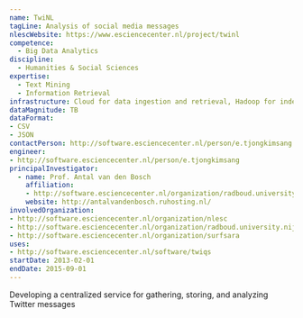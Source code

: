 ```yaml
---
name: TwiNL
tagLine: Analysis of social media messages
nlescWebsite: https://www.esciencecenter.nl/project/twinl
competence:
  - Big Data Analytics
discipline:
  - Humanities & Social Sciences
expertise:
  - Text Mining
  - Information Retrieval
infrastructure: Cloud for data ingestion and retrieval, Hadoop for indexing and searching
dataMagnitude: TB
dataFormat:
- CSV
- JSON
contactPerson: http://software.esciencecenter.nl/person/e.tjongkimsang
engineer:
- http://software.esciencecenter.nl/person/e.tjongkimsang
principalInvestigator:
  - name: Prof. Antal van den Bosch
    affiliation:
    - http://software.esciencecenter.nl/organization/radboud.university.nijmegen
    website: http://antalvandenbosch.ruhosting.nl/
involvedOrganization:
- http://software.esciencecenter.nl/organization/nlesc
- http://software.esciencecenter.nl/organization/radboud.university.nijmegen
- http://software.esciencecenter.nl/organization/surfsara
uses:
- http://software.esciencecenter.nl/software/twiqs
startDate: 2013-02-01
endDate: 2015-09-01
---
```


Developing a centralized service for gathering, storing, and analyzing Twitter messages
